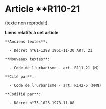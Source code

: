 # Article **R110-21

(texte non reproduit).

**Liens relatifs à cet article**

	**Anciens textes**:

	  - Décret n°61-1298 1961-11-30 ART. 21

	**Nouveaux textes**:

	  - Code de l'urbanisme - art. R111-21 (M)

	**Cité par**:

	  - Code de l'urbanisme - art. R142-5 (MMN)

	**Codifié par**:

	  - Décret n°73-1023 1973-11-08
